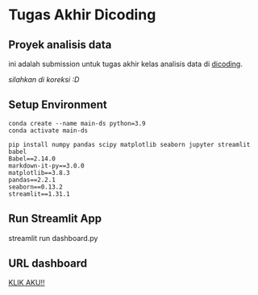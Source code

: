 # Tugas Akhir Dicoding

## Proyek analisis data
ini adalah submission untuk tugas akhir kelas analisis data di [dicoding](https://www.dicoding.com/).


_silahkan di koreksi :D_


## Setup Environment
```
conda create --name main-ds python=3.9
conda activate main-ds

pip install numpy pandas scipy matplotlib seaborn jupyter streamlit babel
Babel==2.14.0
markdown-it-py==3.0.0
matplotlib==3.8.3
pandas==2.2.1
seaborn==0.13.2
streamlit==1.31.1
```

## Run Streamlit App
streamlit run dashboard.py


## URL dashboard
[KLIK AKU!!](https://submission--bike-sharing--dicoding.streamlit.app/)
